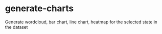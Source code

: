# generate-charts
Generate wordcloud, bar chart, line chart, heatmap for the selected state in the dataset
